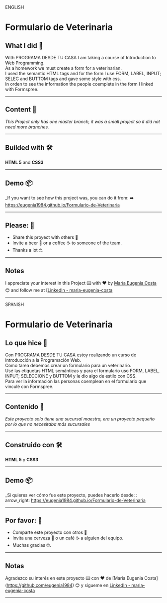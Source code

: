 ENGLISH

# Formulario de Veterinaria

## What I did 🚀

With PROGRAMA DESDE TU CASA I am taking a course of Introduction to Web Programming. <br/>
As a homework we must create a form  for a veterinarian. <br/>
I used the semantic HTML tags and for the form I use FORM, LABEL, INPUT; SELEC and BUTTOM tags and gave some style with css.<br/>
In orden to see the information the people coemplete in the form I linked with Formspree.

---

## Content 🚀

_This Project only has one master branch, it was a small project so it did not need more branches._

---

## Builded with 🛠️

**HTML 5** and  **CSS3** 

---

## Demo 📦

_If you want to see how this project was, you can do it from:
:arrow_right: https://eugenia1984.github.io/Formulario-de-Veterinaria

---

## Please: 🎁

* Share this proyect with others 📢
* Invite a beer 🍺 or a coffee ☕  to someone of the team. 
* Thanks a lot 🤓.

---

## Notes

I appreciate your interest in this Project ⌨️ with ❤️ by [María Eugenia Costa](https://github.com/eugenia1984) 😊 and follow me at [[LinkedIn - maria-eugenia-costa](https://www.linkedin.com/in/maria-eugenia-costa/)

---

SPANISH

# Formulario de Veterinaria

## Lo que hice 🚀

Con PROGRAMA DESDE TU CASA estoy realizando un curso de Introducción a la Programación Web. <br/>
Como tarea debemos crear un formulario para un veterinario. <br/>
Usé las etiquetas HTML semánticas y para el formulario uso FORM, LABEL, INPUT; SELECCIONE y BUTTOM y le dio algo de estilo con CSS. <br/>
Para ver la información las personas coemplean en el formulario que vinculé con Formspree.

---

## Contenido 🚀

_Este proyecto solo tiene una sucursal maestra, era un proyecto pequeño por lo que no necesitaba más sucursales_

---

## Construido con 🛠️

**HTML 5** y **CSS3**

---

## Demo 📦

_Si quieres ver cómo fue este proyecto, puedes hacerlo desde:
: arrow_right: https://eugenia1984.github.io/Formulario-de-Veterinaria

---

## Por favor: 🎁

* Comparte este proyecto con otros 📢
* Invita una cerveza 🍺 o un café ☕ a alguien del equipo.
* Muchas gracias 🤓.

---

## Notas

Agradezco su interés en este proyecto ⌨️ con ❤️ de [María Eugenia Costa] (https://github.com/eugenia1984) 😊 y sígueme en [LinkedIn - maria-eugenia-costa](https://www.linkedin.com/in/maria-eugenia-costa/)


---
